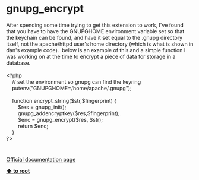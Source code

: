 # gnupg_encrypt




<div class="phpcode"><span class="html">
After spending some time trying to get this extension to work, I&apos;ve found that you have to have the GNUPGHOME environment variable set so that the keychain can be found, and have it set equal to the .gnupg directory itself, not the apache/httpd user&apos;s home directory (which is what is shown in dan&apos;s example code).&#xA0; below is an example of this and a simple function I was working on at the time to encrypt a piece of data for storage in a database.<br><br><span class="default">&lt;?php<br>&#xA0; &#xA0; </span><span class="comment">// set the environment so gnupg can find the keyring<br>&#xA0; &#xA0; </span><span class="default">putenv</span><span class="keyword">(</span><span class="string">&quot;GNUPGHOME=/home/apache/.gnupg&quot;</span><span class="keyword">);<br><br>&#xA0; &#xA0; function </span><span class="default">encrypt_string</span><span class="keyword">(</span><span class="default">$str</span><span class="keyword">,</span><span class="default">$fingerprint</span><span class="keyword">) {<br>&#xA0; &#xA0; &#xA0; &#xA0; </span><span class="default">$res </span><span class="keyword">= </span><span class="default">gnupg_init</span><span class="keyword">();<br>&#xA0; &#xA0; &#xA0; &#xA0; </span><span class="default">gnupg_addencryptkey</span><span class="keyword">(</span><span class="default">$res</span><span class="keyword">,</span><span class="default">$fingerprint</span><span class="keyword">);<br>&#xA0; &#xA0; &#xA0; &#xA0; </span><span class="default">$enc </span><span class="keyword">= </span><span class="default">gnupg_encrypt</span><span class="keyword">(</span><span class="default">$res</span><span class="keyword">, </span><span class="default">$str</span><span class="keyword">);<br>&#xA0; &#xA0; &#xA0; &#xA0; return </span><span class="default">$enc</span><span class="keyword">;<br>&#xA0; &#xA0; }<br></span><span class="default">?&gt;</span>
</span>
</div>
  

#

[Official documentation page](https://www.php.net/manual/en/function.gnupg-encrypt.php)

**[⬆ to root](/)**
